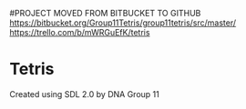 
#PROJECT MOVED FROM BITBUCKET TO GITHUB
https://bitbucket.org/Group11Tetris/group11tetris/src/master/
https://trello.com/b/mWRGuEfK/tetris

# Tetris
Created using SDL 2.0 by DNA Group 11
